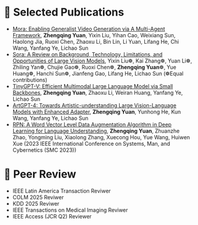 
# 📝 Selected Publications 
- [Mora: Enabling Generalist Video Generation via A Multi-Agent Framework](https://arxiv.org/abs/2403.13248), **Zhengqing Yuan**, Yixin Liu, Yihan Cao, Weixiang Sun, Haolong Jia, Ruoxi Chen, Zhaoxu Li, Bin Lin, Li Yuan, Lifang He, Chi Wang, Yanfang Ye, Lichao Sun
- [Sora: A Review on Background, Technology, Limitations, and Opportunities of Large Vision Models](https://arxiv.org/abs/2402.17177), Yixin Liu❁, Kai Zhang❁, Yuan Li❁, Zhiling Yan❁, Chujie Gao❁, Ruoxi Chen❁, **Zhengqing Yuan**❁, Yue Huang❁, Hanchi Sun❁, Jianfeng Gao, Lifang He, Lichao Sun (❁Equal contributions)
- [TinyGPT-V: Efficient Multimodal Large Language Model via Small Backbones](https://arxiv.org/abs/2312.16862), **Zhengqing Yuan**, Zhaoxu Li, Weiran Huang, Yanfang Ye, Lichao Sun
- [ArtGPT-4: Towards Artistic-understanding Large Vision-Language Models with Enhanced Adapter](https://arxiv.org/abs/2305.07490), **Zhengqing Yuan**, Yunhong He, Kun Wang, Yanfang Ye, Lichao Sun
- [RPN: A Word Vector Level Data Augmentation Algorithm in Deep Learning for Language Understanding](https://arxiv.org/pdf/2212.05961.pdf), **Zhengqing Yuan**, Zhuanzhe Zhao, Yongming Liu, Xiaolong Zhang, Xuecong Hou, Yue Wang, Huiwen Xue (2023 IEEE International Conference on Systems, Man, and Cybernetics (SMC 2023))



# 📰 Peer Review
- IEEE Latin America Transaction Reviwer
- COLM 2025 Reviwer
- KDD 2025 Reviwer
- IEEE Transactions on Medical Imaging Reviwer
- IEEE Access (JCR Q2) Reviewer

